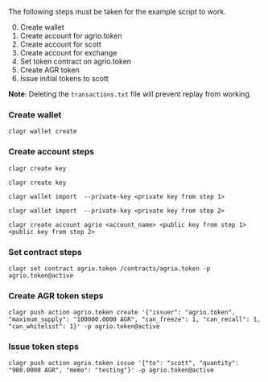 The following steps must be taken for the example script to work.

0. Create wallet
0. Create account for agrio.token
0. Create account for scott
0. Create account for exchange
0. Set token contract on agrio.token
0. Create AGR token
0. Issue initial tokens to scott

**Note**:
Deleting the `transactions.txt` file will prevent replay from working.


### Create wallet
`clagr wallet create`

### Create account steps
`clagr create key`

`clagr create key`

`clagr wallet import  --private-key <private key from step 1>`

`clagr wallet import  --private-key <private key from step 2>`

`clagr create account agrio <account_name> <public key from step 1> <public key from step 2>`

### Set contract steps
`clagr set contract agrio.token /contracts/agrio.token -p agrio.token@active`

### Create AGR token steps
`clagr push action agrio.token create '{"issuer": "agrio.token", "maximum_supply": "100000.0000 AGR", "can_freeze": 1, "can_recall": 1, "can_whitelist": 1}' -p agrio.token@active`

### Issue token steps
`clagr push action agrio.token issue '{"to": "scott", "quantity": "900.0000 AGR", "memo": "testing"}' -p agrio.token@active`

